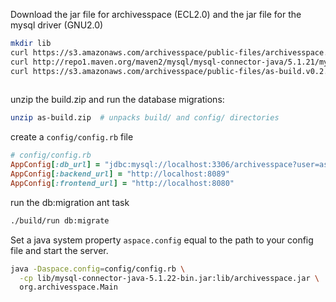 Download the jar file for archivesspace (ECL2.0) and the jar file for the mysql driver (GNU2.0) 

```sh
mkdir lib
curl https://s3.amazonaws.com/archivesspace/public-files/archivesspace.v0.2.0-1.jar -o lib/archivesspace.jar
curl http://repo1.maven.org/maven2/mysql/mysql-connector-java/5.1.21/mysql-connector-java-5.1.21.jar -o lib/mysql-connector-java-5.1.21.jar
curl https://s3.amazonaws.com/archivesspace/public-files/as-build.v0.2.0-1.zip -o as-build.zip
     
```

unzip the build.zip and run the database migrations:
```sh
unzip as-build.zip  # unpacks build/ and config/ directories
```

create a `config/config.rb` file
```ruby
# config/config.rb
AppConfig[:db_url] = "jdbc:mysql://localhost:3306/archivesspace?user=as&password=as123"
AppConfig[:backend_url] = "http://localhost:8089"
AppConfig[:frontend_url] = "http://localhost:8080"
```

run the db:migration ant task

```sh
./build/run db:migrate
```

Set a java system property `aspace.config` equal to the path to your config file and start the server.

```sh
java -Daspace.config=config/config.rb \
  -cp lib/mysql-connector-java-5.1.22-bin.jar:lib/archivesspace.jar \
  org.archivesspace.Main
```